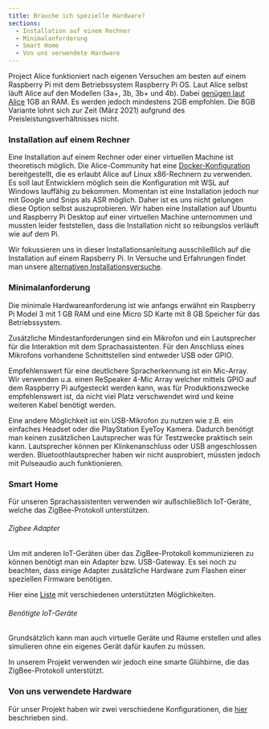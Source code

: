 ```yaml
---
title: Brauche ich spezielle Hardware?
sections:
  - Installation auf einem Rechner
  - Minimalanforderung
  - Smart Home
  - Von uns verwendete Hardware
---
```


Project Alice funktioniert nach eigenen Versuchen am besten auf einem Raspberry Pi mit dem Betriebssystem Raspberry Pi OS. Laut Alice selbst läuft Alice auf den Modellen (3a+, 3b, 3b+ und 4b). Dabei [genügen laut Alice][ANFORDERUNG-ALICE] 1GB an RAM. Es werden jedoch mindestens 2GB empfohlen. Die 8GB Variante lohnt sich zur Zeit (März 2021) aufgrund des Preisleistungsverhältnisses nicht.

[ANFORDERUNG-ALICE]: https://docs.projectalice.io/de/setup/requirements.html

### Installation auf einem Rechner

Eine Installation auf einem Rechner oder einer virtuellen Machine ist theoretisch möglich. Die Alice-Community hat eine [Docker-Konfiguration][DOCKER-ALICE-X86-LINUX] bereitgestellt, die es erlaubt Alice auf Linux x86-Rechnern zu verwenden. Es soll laut Entwicklern möglich sein die Konfiguration mit WSL auf Windows lauffähig zu bekommen. Momentan ist eine Installation jedoch nur mit Google und Snips als ASR möglich. Daher ist es uns nicht gelungen diese Option selbst auszuprobieren. Wir haben eine Installation auf Ubuntu und Raspberry Pi Desktop auf einer virtuellen Machine unternommen und mussten leider feststellen, dass die Installation nicht so reibungslos verläuft wie auf dem Pi.

[DOCKER-ALICE-X86-LINUX]: https://github.com/poulsp/docker-Alice-Linux-

Wir fokussieren uns in dieser Installationsanleitung ausschließlich auf die Installation auf einem Rapsberry Pi. In Versuche und Erfahrungen findet man unsere [alternativen Installationsversuche][ALT_INSTALL].

[ALT_INSTALL]: /versuche-und-erfahrungen#alternative-installation

### Minimalanforderung

Die minimale Hardwareanforderung ist wie anfangs erwähnt ein Raspberry Pi Model 3 mit 1 GB RAM und eine Micro SD Karte mit 8 GB Speicher für das Betriebssystem.

Zusätzliche Mindestanforderungen sind ein Mikrofon und ein Lautsprecher für die Interaktion mit dem Sprachassistenten. Für den Anschluss eines Mikrofons vorhandene Schnittstellen sind entweder USB oder GPIO.

Empfehlenswert für eine deutlichere Spracherkennung ist ein Mic-Array. Wir verwenden u.a. einen ReSpeaker 4-Mic Array welcher mittels GPIO auf dem Raspberry Pi aufgesteckt werden kann, was für Produktionszwecke empfehlenswert ist, da nicht viel Platz verschwendet wird und keine weiteren Kabel benötigt werden.

Eine andere Möglichkeit ist ein USB-Mikrofon zu nutzen wie z.B. ein einfaches Headset oder die PlayStation EyeToy Kamera. Dadurch benötigt man keinen zusätzlichen Lautsprecher was für Testzwecke praktisch sein kann. Lautsprecher können per Klinkenanschluss oder USB angeschlossen werden. Bluetoothlautsprecher haben wir nicht ausprobiert, müssten jedoch mit Pulseaudio auch funktionieren.

### Smart Home

Für unseren Sprachassistenten verwenden wir außschließlich IoT-Geräte, welche das ZigBee-Protokoll unterstützen.

###### Zigbee Adapter
Um mit anderen IoT-Geräten über das ZigBee-Protokoll kommunizieren zu können benötigt man ein Adapter bzw. USB-Gateway. Es sei noch zu beachten, dass einige Adapter zusätzliche Hardware zum Flashen einer speziellen Firmware benötigen.

Hier eine [Liste][ZigBee-USB] mit verschiedenen unterstützten Möglichkeiten.

[ZigBee-USB]: https://www.zigbee2mqtt.io/information/supported_adapters

###### Benötigte IoT-Geräte

Grundsätzlich kann man auch virtuelle Geräte und Räume erstellen und alles simulieren ohne ein eigenes Gerät dafür kaufen zu müssen.

In unserem Projekt verwenden wir jedoch eine smarte Glühbirne, die das ZigBee-Protokoll unterstützt.

### Von uns verwendete Hardware

Für unser Projekt haben wir zwei verschiedene Konfigurationen, die [hier](projekt.html#hardware) beschrieben sind.